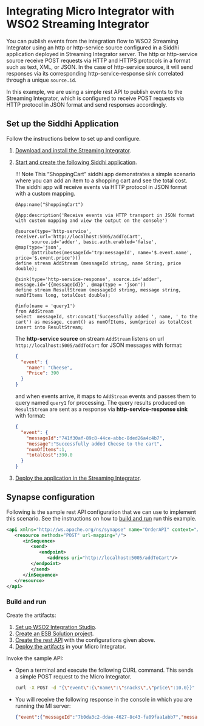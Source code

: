 # Integrating Micro Integrator with WSO2 Streaming Integrator

You can publish events from the integration flow to WSO2 Streaming Integrator using an http or http-service source configured in a Siddhi application deployed in Streaming Integrator server. The http or http-service source receive POST requests via HTTP and HTTPS protocols in a format such as text, XML, or JSON. In the case of http-service source, it will send responses via its corresponding http-service-response sink correlated through a unique `source.id`.   

In this example, we are using a simple rest API to publish events to the Streaming Integrator, which is configured to receive POST requests via HTTP protocol in JSON format and send responses accordingly.

## Set up the Siddhi Application

Follow the instructions below to set up and configure.

1.  [Download and install the Streaming Integrator](https://ei.docs.wso2.com/en/latest/streaming-integrator/quick-start-guide/getting-started/getting-started-guide-overview/).

2.  [Start and create the following Siddhi application](https://ei.docs.wso2.com/en/latest/streaming-integrator/quick-start-guide/getting-started/create-the-siddhi-application/).

    !!! Note
        This “ShoppingCart” siddhi app demonstrates a simple scenario where you can add an item to a shopping cart and see the total cost. The siddhi app will receive events via HTTP protocol in JSON format with a custom mapping.
         
    ```
    @App:name("ShoppingCart")
    
    @App:description('Receive events via HTTP transport in JSON format with custom mapping and view the output on the console')
    
    @source(type='http-service', receiver.url='http://localhost:5005/addToCart',
          source.id='adder', basic.auth.enabled='false', @map(type='json', 
          @attributes(messageId='trp:messageId', name='$.event.name', price='$.event.price')))
    define stream AddStream (messageId string, name String, price double);
    
    @sink(type='http-service-response', source.id='adder', message.id='{{messageId}}', @map(type = 'json'))
    define stream ResultStream (messageId string, message string, numOfItems long, totalCost double);
    
    @info(name = 'query1')
    from AddStream 
    select  messageId, str:concat('Successfully added ', name, ' to the cart') as message, count() as numOfItems, sum(price) as totalCost
    insert into ResultStream;
    ```

    The **http-service source** on stream `AddStream` listens on url `http://localhost:5005/addToCart` for JSON messages with format:

    ```json
    {
      "event": {
        "name": "Cheese",
        "Price": 390
      }
    }
    ```

    and when events arrive, it maps to `AddStream` events and passes them to query named `query1` for processing. The query results produced on `ResultStream` are sent as a response via **http-service-response sink** with format:

    ```json
    {
      "event": {
        "messageId":"741f30af-89c8-44ce-abbc-8ded26a4c4b7",
        "message":"Successfully added Cheese to the cart",
        "numOfItems":1,
        "totalCost":390.0
      }
    }
    ```

3. [Deploy the application in the Streaming Integrator](https://ei.docs.wso2.com/en/latest/streaming-integrator/quick-start-guide/getting-started/deploy-siddhi-application/).

## Synapse configuration

Following is the sample rest API configuration that we can use to implement this scenario. See the instructions on how to [build and run](#build-and-run) run this example.


```xml
<api xmlns="http://ws.apache.org/ns/synapse" name="OrderAPI" context="/addToCart"> 
   <resource methods="POST" url-mapping="/"> 
      <inSequence> 
         <send> 
            <endpoint>
               <address uri="http://localhost:5005/addToCart"/>
         </endpoint>
         </send> 
      </inSequence> 
   </resource> 
</api>
```

### Build and run

Create the artifacts:

1. [Set up WSO2 Integration Studio]({{base_path}}/develop/installing-wso2-integration-studio).
2. [Create an ESB Solution project]({{base_path}}/develop/create-integration-project/#esb-config-project).
3. [Create the rest API]({{base_path}}/develop/creating-artifacts/creating-an-api) with the configurations given above.
4. [Deploy the artifacts]({{base_path}}/develop/deploy-and-run) in your Micro Integrator.

Invoke the sample API:

- Open a terminal and execute the following CURL command. This sends a simple POST request to the Micro Integrator.

    ```bash
    curl -X POST -d "{\"event\":{\"name\":\"snacks\",\"price\":10.0}}" http://localhost:8290/addToCart --header "Content-Type:application/json"
    ```

- You will receive the following response in the console in which you are running the MI server:
    ```json
    {"event":{"messageId":"7b0da3c2-ddae-4627-8c43-fa09faa1abb7","message":"Successfully added snacks to the cart","numOfItems":1,"totalCost":10.0}}
    ```

